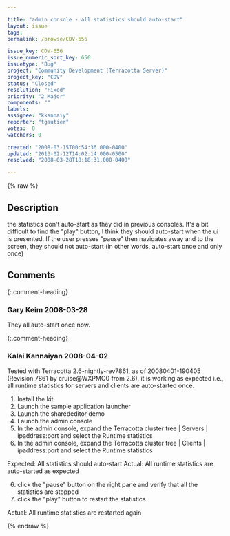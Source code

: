 ```yaml
---

title: "admin console - all statistics should auto-start"
layout: issue
tags: 
permalink: /browse/CDV-656

issue_key: CDV-656
issue_numeric_sort_key: 656
issuetype: "Bug"
project: "Community Development (Terracotta Server)"
project_key: "CDV"
status: "Closed"
resolution: "Fixed"
priority: "2 Major"
components: ""
labels: 
assignee: "kkannaiy"
reporter: "tgautier"
votes:  0
watchers: 0

created: "2008-03-15T00:54:36.000-0400"
updated: "2013-02-12T14:02:14.000-0500"
resolved: "2008-03-28T18:18:31.000-0400"

---
```




{% raw %}



## Description

<div markdown="1" class="description">

the statistics don't auto-start as they did in previous consoles.  It's a bit difficult to find the "play" button, I think they should auto-start when the ui is presented.  If the user presses "pause" then navigates away and to the screen, they should not auto-start (in other words, auto-start once and only once)

</div>

## Comments


{:.comment-heading}
### **Gary Keim** <span class="date">2008-03-28</span>

<div markdown="1" class="comment">

They all auto-start once now.


</div>


{:.comment-heading}
### **Kalai Kannaiyan** <span class="date">2008-04-02</span>

<div markdown="1" class="comment">

Tested with Terracotta 2.6-nightly-rev7861, as of 20080401-190405 (Revision 7861 by cruise@WXPMO0 from 2.6), it is working as expected i.e., all runtime statistics for servers and clients are auto-started once. 

1. Install the kit
2. Launch the sample application launcher
3. Launch the sharededitor demo
4. Launch the admin console
5. In the admin console, expand the Terracotta cluster tree | Servers | ipaddress:port and select the Runtime statistics
6. In the admin console, expand the Terracotta cluster tree | Clients | ipaddress:port and select the Runtime statistics

Expected: All statistics should auto-start
Actual: All runtime statistics are auto-started as expected

6. click the "pause" button on the right pane and verify that all the statistics are stopped
7. click the "play" button to restart the statistics

Actual: All runtime statistics are restarted again

</div>



{% endraw %}

